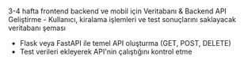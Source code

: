 #
3-4 hafta frontend backend ve mobil için 	Veritabanı & Backend API Geliştirme	- Kullanıcı, kiralama işlemleri ve test sonuçlarını saklayacak veritabanı şeması
- Flask veya FastAPI ile temel API oluşturma (GET, POST, DELETE)
- Test verileri ekleyerek API'nin çalıştığını kontrol etme
